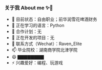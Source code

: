 ### 关于我 About me ✨👋


- 🔭 目前状态：自由职业；前华润雪花啤酒财务
- 🌱 正在学习的语言：Python
- 👯 合作计划：无
- 🤔 正在开发的项目：无
- 💬 联系方式（Wechat）：Raven_Elite
- 📫 毕业院校：湖南商学院北津学院
- 😄 ▇▇▇▇▇▇▇▇
- ⚡ 兴趣爱好：编程、玩游戏
<!--
**InfinityEx/InfinityEx** is a ✨ _special_ ✨ repository because its `README.md` (this file) appears on your GitHub profile.


-->
